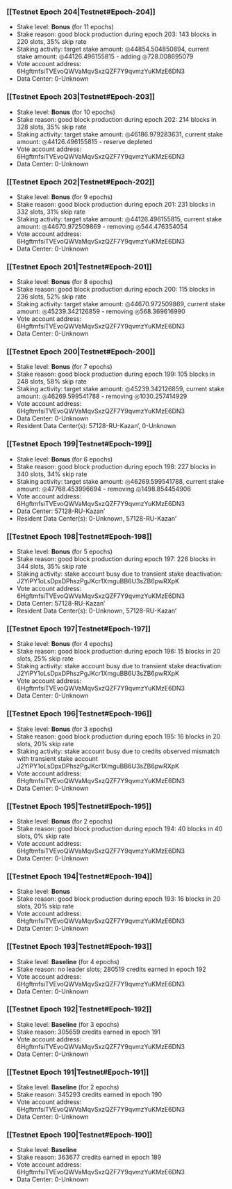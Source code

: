 ### [[Testnet Epoch 204|Testnet#Epoch-204]]
* Stake level: **Bonus** (for 11 epochs)
* Stake reason: good block production during epoch 203: 143 blocks in 220 slots, 35% skip rate
* Staking activity: target stake amount: ◎44854.504850894, current stake amount: ◎44126.496155815 - adding ◎728.008695079
* Vote account address: 6HgftmfsiTVEvoQWVaMqvSxzQZF7Y9qvmzYuKMzE6DN3
* Data Center: 0-Unknown
### [[Testnet Epoch 203|Testnet#Epoch-203]]
* Stake level: **Bonus** (for 10 epochs)
* Stake reason: good block production during epoch 202: 214 blocks in 328 slots, 35% skip rate
* Staking activity: target stake amount: ◎46186.979283631, current stake amount: ◎44126.496155815 - reserve depleted
* Vote account address: 6HgftmfsiTVEvoQWVaMqvSxzQZF7Y9qvmzYuKMzE6DN3
* Data Center: 0-Unknown
### [[Testnet Epoch 202|Testnet#Epoch-202]]
* Stake level: **Bonus** (for 9 epochs)
* Stake reason: good block production during epoch 201: 231 blocks in 332 slots, 31% skip rate
* Staking activity: target stake amount: ◎44126.496155815, current stake amount: ◎44670.972509869 - removing ◎544.476354054
* Vote account address: 6HgftmfsiTVEvoQWVaMqvSxzQZF7Y9qvmzYuKMzE6DN3
* Data Center: 0-Unknown
### [[Testnet Epoch 201|Testnet#Epoch-201]]
* Stake level: **Bonus** (for 8 epochs)
* Stake reason: good block production during epoch 200: 115 blocks in 236 slots, 52% skip rate
* Staking activity: target stake amount: ◎44670.972509869, current stake amount: ◎45239.342126859 - removing ◎568.369616990
* Vote account address: 6HgftmfsiTVEvoQWVaMqvSxzQZF7Y9qvmzYuKMzE6DN3
* Data Center: 0-Unknown
### [[Testnet Epoch 200|Testnet#Epoch-200]]
* Stake level: **Bonus** (for 7 epochs)
* Stake reason: good block production during epoch 199: 105 blocks in 248 slots, 58% skip rate
* Staking activity: target stake amount: ◎45239.342126859, current stake amount: ◎46269.599541788 - removing ◎1030.257414929
* Vote account address: 6HgftmfsiTVEvoQWVaMqvSxzQZF7Y9qvmzYuKMzE6DN3
* Data Center: 0-Unknown
* Resident Data Center(s): 57128-RU-Kazan’, 0-Unknown
### [[Testnet Epoch 199|Testnet#Epoch-199]]
* Stake level: **Bonus** (for 6 epochs)
* Stake reason: good block production during epoch 198: 227 blocks in 340 slots, 34% skip rate
* Staking activity: target stake amount: ◎46269.599541788, current stake amount: ◎47768.453996694 - removing ◎1498.854454906
* Vote account address: 6HgftmfsiTVEvoQWVaMqvSxzQZF7Y9qvmzYuKMzE6DN3
* Data Center: 57128-RU-Kazan’
* Resident Data Center(s): 0-Unknown, 57128-RU-Kazan’
### [[Testnet Epoch 198|Testnet#Epoch-198]]
* Stake level: **Bonus** (for 5 epochs)
* Stake reason: good block production during epoch 197: 226 blocks in 344 slots, 35% skip rate
* Staking activity: stake account busy due to transient stake deactivation: J2YiPY1oLsDpxDPhszPgJKcr1XmguBB6U3sZB6pwRXpK
* Vote account address: 6HgftmfsiTVEvoQWVaMqvSxzQZF7Y9qvmzYuKMzE6DN3
* Data Center: 57128-RU-Kazan’
* Resident Data Center(s): 0-Unknown, 57128-RU-Kazan’
### [[Testnet Epoch 197|Testnet#Epoch-197]]
* Stake level: **Bonus** (for 4 epochs)
* Stake reason: good block production during epoch 196: 15 blocks in 20 slots, 25% skip rate
* Staking activity: stake account busy due to transient stake deactivation: J2YiPY1oLsDpxDPhszPgJKcr1XmguBB6U3sZB6pwRXpK
* Vote account address: 6HgftmfsiTVEvoQWVaMqvSxzQZF7Y9qvmzYuKMzE6DN3
* Data Center: 0-Unknown
### [[Testnet Epoch 196|Testnet#Epoch-196]]
* Stake level: **Bonus** (for 3 epochs)
* Stake reason: good block production during epoch 195: 16 blocks in 20 slots, 20% skip rate
* Staking activity: stake account busy due to credits observed mismatch with transient stake account J2YiPY1oLsDpxDPhszPgJKcr1XmguBB6U3sZB6pwRXpK
* Vote account address: 6HgftmfsiTVEvoQWVaMqvSxzQZF7Y9qvmzYuKMzE6DN3
* Data Center: 0-Unknown
### [[Testnet Epoch 195|Testnet#Epoch-195]]
* Stake level: **Bonus** (for 2 epochs)
* Stake reason: good block production during epoch 194: 40 blocks in 40 slots, 0% skip rate
* Vote account address: 6HgftmfsiTVEvoQWVaMqvSxzQZF7Y9qvmzYuKMzE6DN3
* Data Center: 0-Unknown
### [[Testnet Epoch 194|Testnet#Epoch-194]]
* Stake level: **Bonus**
* Stake reason: good block production during epoch 193: 16 blocks in 20 slots, 20% skip rate
* Vote account address: 6HgftmfsiTVEvoQWVaMqvSxzQZF7Y9qvmzYuKMzE6DN3
* Data Center: 0-Unknown
### [[Testnet Epoch 193|Testnet#Epoch-193]]
* Stake level: **Baseline** (for 4 epochs)
* Stake reason: no leader slots; 280519 credits earned in epoch 192
* Vote account address: 6HgftmfsiTVEvoQWVaMqvSxzQZF7Y9qvmzYuKMzE6DN3
* Data Center: 0-Unknown
### [[Testnet Epoch 192|Testnet#Epoch-192]]
* Stake level: **Baseline** (for 3 epochs)
* Stake reason: 305659 credits earned in epoch 191
* Vote account address: 6HgftmfsiTVEvoQWVaMqvSxzQZF7Y9qvmzYuKMzE6DN3
* Data Center: 0-Unknown
### [[Testnet Epoch 191|Testnet#Epoch-191]]
* Stake level: **Baseline** (for 2 epochs)
* Stake reason: 345293 credits earned in epoch 190
* Vote account address: 6HgftmfsiTVEvoQWVaMqvSxzQZF7Y9qvmzYuKMzE6DN3
* Data Center: 0-Unknown
### [[Testnet Epoch 190|Testnet#Epoch-190]]
* Stake level: **Baseline**
* Stake reason: 363677 credits earned in epoch 189
* Vote account address: 6HgftmfsiTVEvoQWVaMqvSxzQZF7Y9qvmzYuKMzE6DN3
* Data Center: 0-Unknown